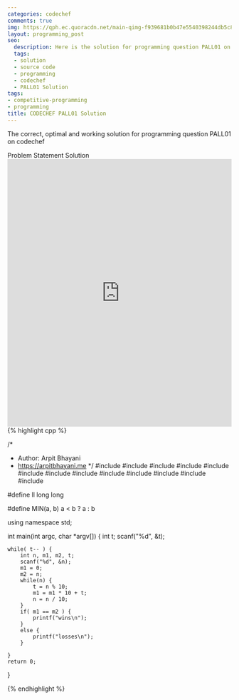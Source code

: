 ```yaml
---
categories: codechef
comments: true
img: https://qph.ec.quoracdn.net/main-qimg-f939681b0b47e5540398244db5c8966f?convert_to_webp=true
layout: programming_post
seo:
  description: Here is the solution for programming question PALL01 on codechef
  tags:
  - solution
  - source code
  - programming
  - codechef
  - PALL01 Solution
tags:
- competitive-programming
- programming
title: CODECHEF PALL01 Solution
---
```

The correct, optimal and working solution for programming question PALL01 on codechef

<div class="ui secondary pointing large menu">
  <a class="grey item" data-tab="problem-statement">
    Problem Statement
  </a>
  <a class="active item grey" data-tab="solution">
    Solution
  </a>
</div>
<div class="ui bottom attached tab" data-tab="problem-statement">
    <iframe src="https://www.codechef.com/problems/PALL01" width="100%" height="600px" style="overflow: scroll; border: none;"></iframe>
</div>
<div class="ui bottom attached active tab" data-tab="solution">
{% highlight cpp %}

/*
 *  Author: Arpit Bhayani
 *  https://arpitbhayani.me
 */
#include <cmath>
#include <cstdio>
#include <cstdlib>
#include <climits>
#include <deque>
#include <iostream>
#include <list>
#include <limits>
#include <map>
#include <queue>
#include <set>
#include <stack>
#include <vector>

#define ll long long

#define MIN(a, b) a < b ? a : b

using namespace std;

int main(int argc, char *argv[]) {
    int t;
    scanf("%d", &t);

    while( t-- ) {
        int n, m1, m2, t;
        scanf("%d", &n);
        m1 = 0;
        m2 = n;
        while(n) {
            t = n % 10;
            m1 = m1 * 10 + t;
            n = n / 10;
        }
        if( m1 == m2 ) {
            printf("wins\n");
        }
        else {
            printf("losses\n");
        }

    }
    return 0;
}


{% endhighlight %}
</div>
